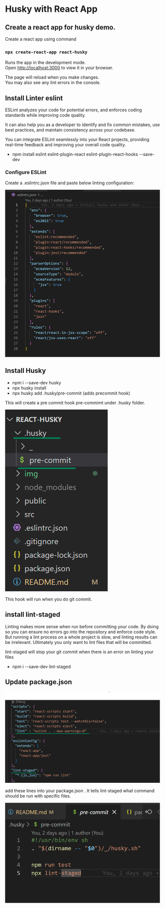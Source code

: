 # Husky with React App

## Create a react app for husky demo.

Create a react app using command 
### `npx create-react-app react-husky`

Runs the app in the development mode.\
Open [http://localhost:3000](http://localhost:3000) to view it in your browser.

The page will reload when you make changes.\
You may also see any lint errors in the console.

## Install Linter eslint

ESLint analyzes your code for potential errors, and enforces coding standards while improving code quality.

It can also help you as a developer to identify and fix common mistakes, use best practices, and maintain consistency across your codebase.

You can integrate ESLint seamlessly into your React projects, providing real-time feedback and improving your overall code quality.

* npm install eslint eslint-plugin-react eslint-plugin-react-hooks --save-dev


### Configure ESLint 
Create a .eslintrc.json file and paste below linting configuration:


![EsLint Config](<img/elint config.png>)

## Install Husky

* npm i --save-dev husky
* npx husky install
* npx husky add .husky/pre-commit (adds precommit hook)

This will create a pre commit hook pre-commimt under .husky folder.

![Husky Folder](<img/husky folder and precommit.png>)

This hook will run when you do git commit.



## install lint-staged

Linting makes more sense when run before committing your code. By doing so you can ensure no errors go into the repository and enforce code style. But running a lint process on a whole project is slow, and linting results can be irrelevant. Ultimately you only want to lint files that will be committed.

lint-staged will stop your git commit when there is an error on linting your files

* npm i --save-dev lint-staged

## Update package.json

![Package.json](<img/package.json snip.png>)


add these lines into your package.json . It tells lint-staged what command should be run with specific files.

![Precommit Hook](<img/precommit file.png>)